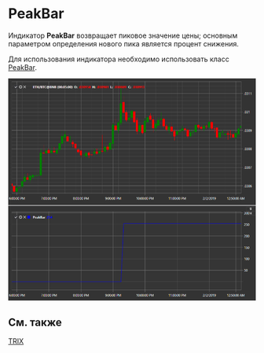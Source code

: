 # PeakBar

Индикатор **PeakBar** возвращает пиковое значение цены; основным параметром определения нового пика является процент снижения. 

Для использования индикатора необходимо использовать класс [PeakBar](xref:StockSharp.Algo.Indicators.PeakBar). 

![IndicatorPeakBar](../../../../images/indicatorpeakbar.png)

## См. также

[TRIX](trix.md)
